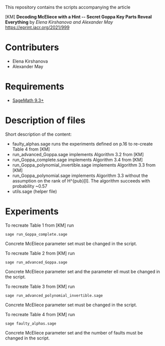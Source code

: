 
This repository contains the scripts accompanying the article

[KM] **Decoding McEliece with a Hint -- Secret Goppa Key Parts Reveal Everything**
by _Elena Kirshanova and Alexander May_
https://eprint.iacr.org/2021/999

# Contributers

* Elena Kirshanova
* Alexander May

# Requirements

* [SageMath 9.3+](https://www.sagemath.org/)


# Description of files
Short description of the content:
* faulty_alphas.sage runs the experiments defined on p.16 to re-create Table 4 from [KM]
* run_advanced_Goppa.sage implements Algorithm 3.2 from [KM]
* run_Goppa_complete.sage implements Algorithm 3.4 from [KM]
* run_Goppa_polynomial_invertible.sage implements Algorithm 3.3 from [KM]
* run_Goppa_polynomial.sage implements Algorithm 3.3 without the assumption on the rank of H^{pub}[I]. The algorithm succeeds with probability ~0.57
* utils.sage (helper file)


# Experiments

To recreate Table 1 from [KM] run
```
sage run_Goppa_complete.sage
```
Concrete McEliece parameter set must be changed in the script.


To recreate Table 2 from [KM] run
```
sage run_advanced_Goppa.sage
```
Concrete McEliece parameter set and the parameter ell must be changed in the script.


To recreate Table 3 from [KM] run
```
sage run_advanced_polynomial_invertible.sage
```
Concrete McEliece parameter set must be changed in the script.

To recreate Table 4 from [KM] run
```
sage faulty_alphas.sage
```
Concrete McEliece parameter set and the number of faults must be changed in the script.
